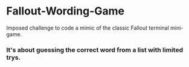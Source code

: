 # Fallout-Wording-Game

Imposed challenge to code a mimic of the classic Fallout terminal mini-game.
<h3>It's about guessing the correct word from a list with limited trys. </h3>
